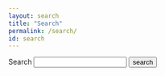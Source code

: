 ```yaml
---
layout: search
title: "Search"
permalink: /search/
id: search
---
```


<form action="/pheniqs/search" method="get">
  <label for="search-box">Search</label>
  <input type="text" id="search-box" name="query">
  <input type="submit" value="search">
</form>

<ul id="search-results"></ul>

<script>
  window.store = {
    {% for page in site.pages %}
        {
            "id": "{{ page.url | slugify }}",
            "url": "{{ page.url | xml_escape }}",
            "title": "{{ page.title | xml_escape }}",
            "content": {{ page.content | strip_html | strip_newlines | | remove:'"' | jsonify }}
        }
      {% unless forloop.last %},{% endunless %}
    {% endfor %}
  };
</script>
<script src="/pheniqs/js/lunr.min.js"></script>
<script src="/pheniqs/js/search.js"></script>
